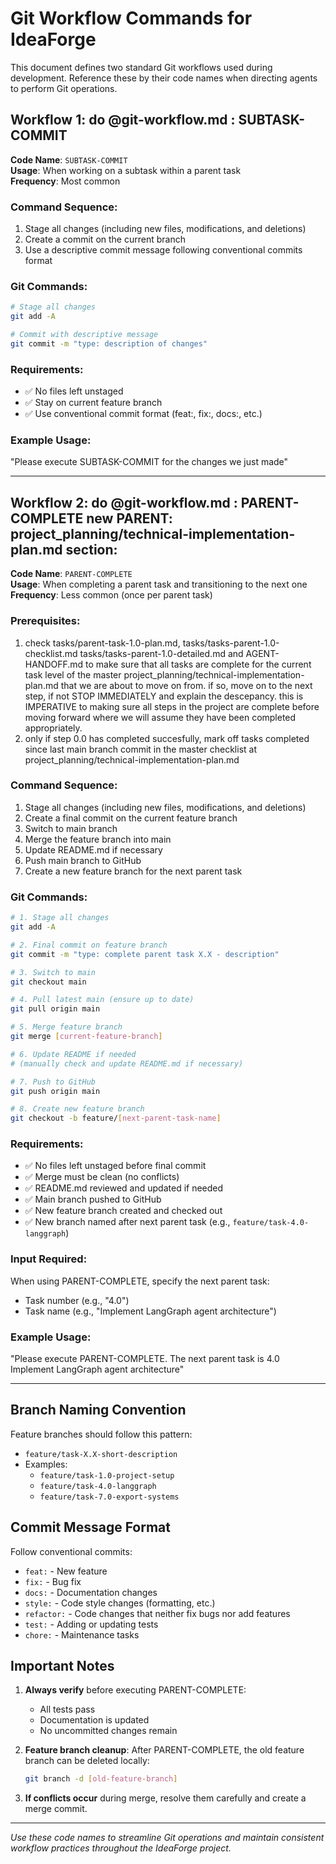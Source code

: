 # Git Workflow Commands for IdeaForge

This document defines two standard Git workflows used during development. Reference these by their code names when directing agents to perform Git operations.

## Workflow 1: do @git-workflow.md : SUBTASK-COMMIT

**Code Name**: `SUBTASK-COMMIT`  
**Usage**: When working on a subtask within a parent task  
**Frequency**: Most common

### Command Sequence:
1. Stage all changes (including new files, modifications, and deletions)
2. Create a commit on the current branch
3. Use a descriptive commit message following conventional commits format

### Git Commands:
```bash
# Stage all changes
git add -A

# Commit with descriptive message
git commit -m "type: description of changes"
```

### Requirements:
- ✅ No files left unstaged
- ✅ Stay on current feature branch
- ✅ Use conventional commit format (feat:, fix:, docs:, etc.)

### Example Usage:
"Please execute SUBTASK-COMMIT for the changes we just made"

---

## Workflow 2: do @git-workflow.md : PARENT-COMPLETE new PARENT: project_planning/technical-implementation-plan.md section:

**Code Name**: `PARENT-COMPLETE`  
**Usage**: When completing a parent task and transitioning to the next one  
**Frequency**: Less common (once per parent task)

### Prerequisites:
1. check tasks/parent-task-1.0-plan.md, tasks/tasks-parent-1.0-checklist.md tasks/tasks-parent-1.0-detailed.md and AGENT-HANDOFF.md to make sure that all tasks are complete for the current task level of the master project_planning/technical-implementation-plan.md that we are about to move on from. if so, move on to the next step, if not STOP IMMEDIATELY and explain the descepancy. this is IMPERATIVE to making sure all steps in the project are complete before moving forward where we will assume they have been completed appropriately.
2. only if step 0.0 has completed succesfully, mark off tasks completed since last main branch commit in the master checklist at project_planning/technical-implementation-plan.md

### Command Sequence:
1. Stage all changes (including new files, modifications, and deletions)
2. Create a final commit on the current feature branch
3. Switch to main branch
4. Merge the feature branch into main
5. Update README.md if necessary
6. Push main branch to GitHub
7. Create a new feature branch for the next parent task

### Git Commands:
```bash
# 1. Stage all changes
git add -A

# 2. Final commit on feature branch
git commit -m "type: complete parent task X.X - description"

# 3. Switch to main
git checkout main

# 4. Pull latest main (ensure up to date)
git pull origin main

# 5. Merge feature branch
git merge [current-feature-branch]

# 6. Update README if needed
# (manually check and update README.md if necessary)

# 7. Push to GitHub
git push origin main

# 8. Create new feature branch
git checkout -b feature/[next-parent-task-name]
```

### Requirements:
- ✅ No files left unstaged before final commit
- ✅ Merge must be clean (no conflicts)
- ✅ README.md reviewed and updated if needed
- ✅ Main branch pushed to GitHub
- ✅ New feature branch created and checked out
- ✅ New branch named after next parent task (e.g., `feature/task-4.0-langgraph`)

### Input Required:
When using PARENT-COMPLETE, specify the next parent task:
- Task number (e.g., "4.0")
- Task name (e.g., "Implement LangGraph agent architecture")

### Example Usage:
"Please execute PARENT-COMPLETE. The next parent task is 4.0 Implement LangGraph agent architecture"

---

## Branch Naming Convention

Feature branches should follow this pattern:
- `feature/task-X.X-short-description`
- Examples:
  - `feature/task-1.0-project-setup`
  - `feature/task-4.0-langgraph`
  - `feature/task-7.0-export-systems`

## Commit Message Format

Follow conventional commits:
- `feat:` - New feature
- `fix:` - Bug fix
- `docs:` - Documentation changes
- `style:` - Code style changes (formatting, etc.)
- `refactor:` - Code changes that neither fix bugs nor add features
- `test:` - Adding or updating tests
- `chore:` - Maintenance tasks

## Important Notes

1. **Always verify** before executing PARENT-COMPLETE:
   - All tests pass
   - Documentation is updated
   - No uncommitted changes remain

2. **Feature branch cleanup**: After PARENT-COMPLETE, the old feature branch can be deleted locally:
   ```bash
   git branch -d [old-feature-branch]
   ```

3. **If conflicts occur** during merge, resolve them carefully and create a merge commit.

---

*Use these code names to streamline Git operations and maintain consistent workflow practices throughout the IdeaForge project.* 